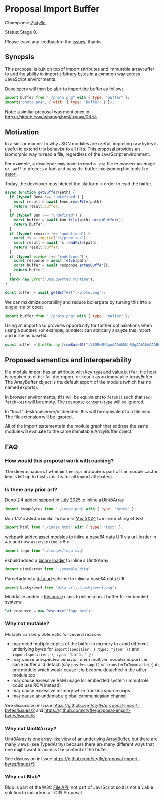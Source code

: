 # Proposal Import Buffer

Champions: [@styfle](https://github.com/styfle)

Status: Stage 0.

Please leave any feedback in the [issues](https://github.com/styfle/proposal-import-bytes/issues), thanks!

## Synopsis

This proposal is buit on top of [import attributes](https://github.com/tc39/proposal-import-attributes) and [immutable arraybuffer](https://github.com/tc39/proposal-immutable-arraybuffer) to add the ability to import arbitrary bytes in a common way across JavaScript environments.

Developers will then be able to import the buffer as follows:

```js
import buffer from "./photo.png" with { type: "buffer" };
import("photo.png", { with: { type: "buffer" } });
```

Note: a similar proposal was mentioned in https://github.com/whatwg/html/issues/9444

## Motivation

In a similar manner to why JSON modules are useful, importing raw bytes is useful to extend this behavior to all files. This proposal provides an isomorphic way to read a file, regardless of the JavaScript environment. 

For example, a developer may want to read a `.png` file to process an image or `.woff` to process a font and pass the buffer into isomorphic tools like [satori](https://github.com/vercel/satori).

Today, the developer must detect the platform in order to read the buffer.

```js
async function getBuffer(path) {
  if (typeof Deno !== "undefined") {
    const result = await Deno.readFile(path);
    return result.buffer;
  }
  if (typeof Bun !== "undefined") {
    const buffer = await Bun.file(path).arrayBuffer();
    return buffer;
  }
  if (typeof require !== "undefined") {
    const fs = require("fs/promises");
    const result = await fs.readFile(path);
    return result.buffer;
  }
  if (typeof window !== "undefined") {
    const response = await fetch(path);
    const buffer = await response.arrayBuffer();
    return buffer;
  }
  throw new Error("Unsupported runtime");
}

const buffer = await getBuffer("./photo.png");
```

We can maximize portability and reduce boilerplate by turning this into a single line of code:

```js
import buffer from "./photo.png" with { type: "buffer" };
```

Using an import also provides opportunity for further optimizations when using a bundler. For example, bundlers can statically analyze this import and inline as base64.

```js
const buffer = Uint8Array.fromBase64("iVBORw0KGgoAAAANSUhEUgAAAAEAAAABCAQAAAC1HAwCAAAAC0lEQVR42mNkqAcAAIUAgUW0RjgAAAAASUVORK5CYII=").buffer.transferToImmutable()
```

## Proposed semantics and interoperability

If a module import has an attribute with key `type` and value `buffer`, the host is required to either fail the import, or treat it as an immutable ArrayBuffer. The ArrayBuffer object is the default export of the module (which has no named exports).

In browser environments, this will be equivalent to `fetch()` such that `sec-fetch-dest` will be empty. The response `content-type` will be ignored.

In "local" desktop/server/embedded, this will be equivalent to a file read. The file extension will be ignored.

All of the import statements in the module graph that address the same module will evaluate to the same immutable ArrayBuffer object.

## FAQ

### How would this proposal work with caching?

The determination of whether the `type` attribute is part of the module cache key is left up to hosts (as it is for all import attributes).

### Is there any prior art?

Deno 2.4 added support in [July 2025](https://deno.com/blog/v2.4) to inline a Uint8Array

```js
import imageBytes from "./image.png" with { type: "bytes" };
```

Bun 1.1.7 added a similar feature in [May 2024](https://bun.sh/blog/bun-v1.1.7) to inline a string of text

```js
import html from "./index.html" with { type: "text" };
```

webpack added [asset modules](https://webpack.js.org/guides/asset-modules/) to inline a base64 data URI via [url-loader](https://www.npmjs.com/package/url-loader) in 4.x and now `asset/inline` in 5.x

```js
import logo from "./images/logo.svg"
```

esbuild added a [binary loader](https://esbuild.github.io/content-types/#binary) to inline a Uint8Array

```js
import uint8array from "./example.data"
```

Parcel added a [data url](https://parceljs.org/features/bundle-inlining/#inlining-as-a-data-url) scheme to inline a base64 data URI

```js
import background from "data-url:./background.png";
```

Moddable added a [Resource](https://www.moddable.com/documentation/files/files#resource) class to inline a host buffer for embedded systems

```js
let resource = new Resource("logo.bmp");
```

### Why not mutable?

Mutable can be problematic for several reasons:

- may need multiple copies of the buffer in memory to avoid different underlying bytes for `import(specifier, { type: "json" })` and `import(specifier, { type: "buffer" })`
- may cause unexpected behavior when multiple modules import the same buffer and detach (say `postMessage()` or `transferToImmutable()`) in one module which would cause it to become detached in the other module too
- may cause excessive RAM usage for embedded system (immutable could use ROM instead)
- may cause excessive memory when tracking source maps
- may cause an undeniable global communication channel

See discussion in Issue https://github.com/styfle/proposal-import-bytes/issues/2 and https://github.com/styfle/proposal-import-bytes/issues/5 

### Why not Uint8Array?

Uint8Array is one array-like view of an underlying ArrayBuffer, but there are many views (see TypedArray) because there are many different ways that one might want to access the content of the buffer.

See discussion in Issue https://github.com/styfle/proposal-import-bytes/issues/5

### Why not Blob?

Blob is part of the W3C [File API](https://www.w3.org/TR/FileAPI/), not part of JavaScript so it is not a viable solution to include in a TC39 Proposal.

